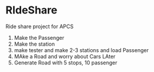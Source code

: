 # RIdeShare
Ride share project for APCS

1) Make the Passenger
2) Make the station
3) make tester and make 2-3 stations and load Passenger
4) MAke a Road and worry about Cars LAter
5) Generate Road with 5 stops, 10 passenger
